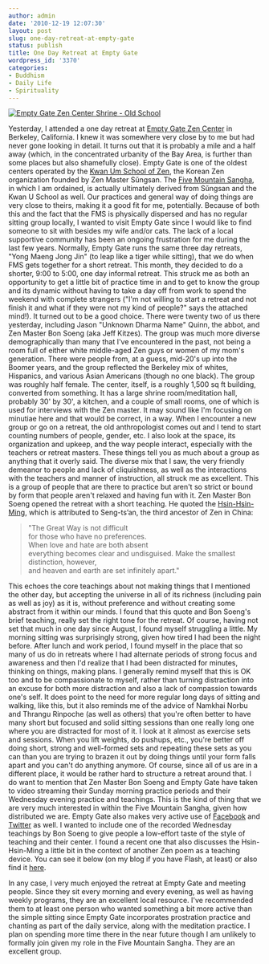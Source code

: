```yaml
---
author: admin
date: '2010-12-19 12:07:30'
layout: post
slug: one-day-retreat-at-empty-gate
status: publish
title: One Day Retreat at Empty Gate
wordpress_id: '3370'
categories:
- Buddhism
- Daily Life
- Spirituality
---
```


[![Empty Gate Zen Center Shrine - Old
School](http://farm6.static.flickr.com/5282/5272457861_f8afbf553a.jpg)](http://www.flickr.com/photos/albill/5272457861/ "Empty Gate Zen Center Shrine - Old School by albill, on Flickr")

Yesterday, I attended a one day retreat at [Empty Gate Zen
Center](http://emptygatezen.com) in Berkeley, California. I knew it was
somewhere very close by to me but had never gone looking in detail. It
turns out that it is probably a mile and a half away (which, in the
concentrated urbanity of the Bay Area, is further than some places but
also shamefully close). Empty Gate is one of the oldest centers operated
by the [Kwan Um School of Zen](http://www.kwanumzen.org), the Korean Zen
organization founded by Zen Master Sŭngsan. The [Five Mountain
Sangha](http://fivemountain.org), in which I am ordained, is actually
ultimately derived from Sŭngsan and the Kwan U School as well. Our
practices and general way of doing things are very close to theirs,
making it a good fit for me, potentially. Because of both this and the
fact that the FMS is physically dispersed and has no regular sitting
group locally, I wanted to visit Empty Gate since I would like to find
someone to sit with besides my wife and/or cats. The lack of a local
supportive community has been an ongoing frustration for me during the
last few years. Normally, Empty Gate runs the same three day retreats,
"Yong Maeng Jong Jin" (to leap like a tiger while sitting), that we do
when FMS gets together for a short retreat. This month, they decided to
do a shorter, 9:00 to 5:00, one day informal retreat. This struck me as
both an opportunity to get a little bit of practice time in and to get
to know the group and its dynamic without having to take a day off from
work to spend the weekend with complete strangers ("I'm not willing to
start a retreat and not finish it and what if they were not my kind of
people?" says the attached mind!). It turned out to be a good choice.
There were twenty two of us there yesterday, including Jason "Unknown
Dharma Name" Quinn, the abbot, and Zen Master Bon Soeng (aka Jeff
Kitzes). The group was much more diverse demographically than many that
I've encountered in the past, not being a room full of either white
middle-aged Zen guys or women of my mom's generation. There were people
from, at a guess, mid-20's up into the Boomer years, and the group
reflected the Berkeley mix of whites, Hispanics, and various Asian
Americans (though no one black). The group was roughly half female. The
center, itself, is a roughly 1,500 sq ft building, converted from
something. It has a large shrine room/meditation hall, probably 30' by
30', a kitchen, and a couple of small rooms, one of which is used for
interviews with the Zen master. It may sound like I'm focusing on
minutiae here and that would be correct, in a way. When I encounter a
new group or go on a retreat, the old anthropologist comes out and I
tend to start counting numbers of people, gender, etc. I also look at
the space, its organization and upkeep, and the way people interact,
especially with the teachers or retreat masters. These things tell you
as much about a group as anything that it overly said. The diverse mix
that I saw, the very friendly demeanor to people and lack of
cliquishness, as well as the interactions with the teachers and manner
of instruction, all struck me as excellent. This is a group of people
that are there to practice but aren't so strict or bound by form that
people aren't relaxed and having fun with it. Zen Master Bon Soeng
opened the retreat with a short teaching. He quoted the
[Hsin-Hsin-Ming](http://www.mendosa.com/way.html), which is attributed
to Seng-ts’an, the third ancestor of Zen in China:

> "The Great Way is not difficult\
>  for those who have no preferences.\
>  When love and hate are both absent\
>  everything becomes clear and undisguised. Make the smallest
> distinction, however,\
>  and heaven and earth are set infinitely apart."

This echoes the core teachings about not making things that I mentioned
the other day, but accepting the universe in all of its richness
(including pain as well as joy) as it is, without preference and without
creating some abstract from it within our minds. I found that this quote
and Bon Soeng's brief teaching, really set the right tone for the
retreat. Of course, having not set that much in one day since August, I
found myself struggling a little. My morning sitting was surprisingly
strong, given how tired I had been the night before. After lunch and
work period, I found myself in the place that so many of us do in
retreats where I had alternate periods of strong focus and awareness and
then I'd realize that I had been distracted for minutes, thinking on
things, making plans. I generally remind myself that this is OK too and
to be compassionate to myself, rather than turning distraction into an
excuse for both more distraction and also a lack of compassion towards
one's self. It does point to the need for more regular long days of
sitting and walking, like this, but it also reminds me of the advice of
Namkhai Norbu and Thrangu Rinpoche (as well as others) that you're often
better to have many short but focused and solid sitting sessions than
one really long one where you are distracted for most of it. I look at
it almost as exercise sets and sessions. When you lift weights, do
pushups, etc., you're better off doing short, strong and well-formed
sets and repeating these sets as you can than you are trying to brazen
it out by doing things until your form falls apart and you can't do
anything anymore. Of course, since all of us are in a different place,
it would be rather hard to structure a retreat around that. I do want to
mention that Zen Master Bon Soeng and Empty Gate have taken to video
streaming their Sunday morning practice periods and their Wednesday
evening practice and teachings. This is the kind of thing that we are
very much interested in within the Five Mountain Sangha, given how
distributed we are. Empty Gate also makes very active use of
[Facebook](http://www.facebook.com/emptygatezen) and
[Twitter](http://twitter.com/#!/emptygatezen) as well. I wanted to
include one of the recorded Wednesday teachings by Bon Soeng to give
people a low-effort taste of the style of teaching and their center. I
found a recent one that also discusses the Hsin-Hsin-Ming a little bit
in the context of another Zen poem as a teaching device. You can see it
below (on my blog if you have Flash, at least) or also find it
[here](http://www.ustream.tv/recorded/10773422).

In any case, I very much enjoyed the retreat at Empty Gate and meeting
people. Since they sit every morning and every evening, as well as
having weekly programs, they are an excellent local resource. I've
recommended them to at least one person who wanted something a bit more
active than the simple sitting since Empty Gate incorporates prostration
practice and chanting as part of the daily service, along with the
meditation practice. I plan on spending more time there in the near
future though I am unlikely to formally join given my role in the Five
Mountain Sangha. They are an excellent group.
